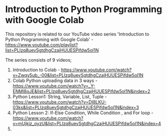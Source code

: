 # Introduction to Python Programming with Google Colab
This repository is related to our YouTube video series 'Introduction to Python Programming with Google Colab' - https://www.youtube.com/playlist?list=PLIzq8uevSgtdhgCzajHUUESPifdw5ol1N

The series consists of 9 videos;
1. Introduction to Colab - https://www.youtube.com/watch?v=Zwqy5ub_-00&list=PLIzq8uevSgtdhgCzajHUUESPifdw5ol1N 
2. Colab Python uploading data in 3 ways - https://www.youtube.com/watch?v=_Y-ENMl8oJE&list=PLIzq8uevSgtdhgCzajHUUESPifdw5ol1N&index=2
3. Python Lesson1: String, Variable, List, Tuple - https://www.youtube.com/watch?v=DI8LKU-03ks&list=PLIzq8uevSgtdhgCzajHUUESPifdw5ol1N&index=3
4. Python Lesson 2: If-Else Condition, While Condition , and For loop - https://www.youtube.com/watch?v=mUjkjz_oyzU&list=PLIzq8uevSgtdhgCzajHUUESPifdw5ol1N&index=4
5. 
